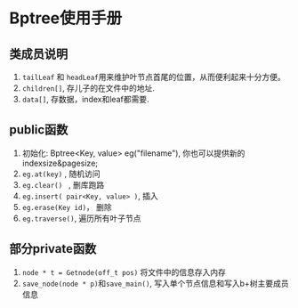 # Bptree使用手册
## 类成员说明
1. <code>tailLeaf</code> 和 <code>headLeaf</code>用来维护叶节点首尾的位置，从而便利起来十分方便。
2. <code>children[]</code>, 存儿子的在文件中的地址.
3. <code>data[]</code>, 存数据，index和leaf都需要.
## public函数
1. 初始化: Bptree<Key, value> eg("filename"), 你也可以提供新的indexsize&pagesize;
2. <code>eg.at(key)</code> , 随机访问
3. <code>eg.clear() </code> , 删库跑路
4. <code>eg.insert( pair<Key, value> )</code>, 插入
5. <code>eg.erase(Key id)</code>， 删除
6. <code>eg.traverse()</code>, 遍历所有叶子节点 

## 部分private函数
1. <code>node * t = Getnode(off_t pos)</code> 将文件中的信息存入内存
2. <code>save_node(node * p)</code>和<code>save_main()</code>, 写入单个节点信息和写入b+树主要成员信息